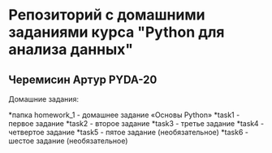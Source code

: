 # Репозиторий с домашними заданиями курса "Python для анализа данных"

## Черемисин Артур PYDA-20

Домашние задания:

*папка homework_1 - домашнее задание «Основы Python»
     *task1 - первое задание
     *task2 - второе задание
     *task3 - третье задание
     *task4 - четвертое задание
     *task5 - пятое задание (необязательное)
     *task6 - шестое задание (необязательное)